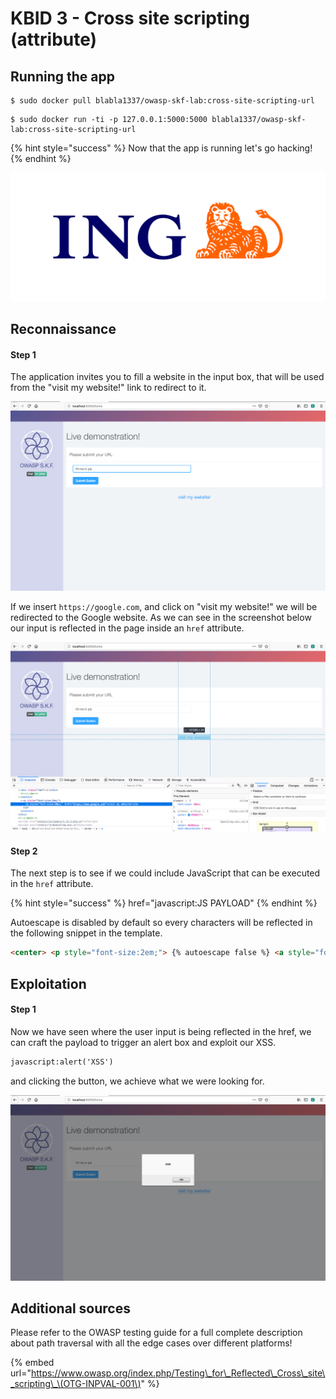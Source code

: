 # KBID 3 - Cross site scripting \(attribute\)

## Running the app

```text
$ sudo docker pull blabla1337/owasp-skf-lab:cross-site-scripting-url
```

```text
$ sudo docker run -ti -p 127.0.0.1:5000:5000 blabla1337/owasp-skf-lab:cross-site-scripting-url 
```

{% hint style="success" %}
 Now that the app is running let's go hacking!
{% endhint %}

![Docker image and write-up thanks to ING!](.gitbook/assets/ING_Primary_Logo.png)

## Reconnaissance

#### Step 1

The application invites you to fill a website in the input box, that will be used from the "visit my website!" link to redirect to it.

![](.gitbook/assets/xss-href-1.png)

If we insert `https://google.com`, and click on "visit my website!" we will be redirected to the Google website. As we can see in the screenshot below our input is reflected in the page inside an `href` attribute. 

![](.gitbook/assets/xss-href-2.png) 


#### Step 2

The next step is to see if we could include JavaScript that can be executed in the `href` attribute.

{% hint style="success" %} href="javascript:JS PAYLOAD" {% endhint %}

Autoescape is disabled by default so every characters will be reflected in the following snippet in the template.

```html
<center> <p style="font-size:2em;"> {% autoescape false %} <a style="font-size:20px;" href="{{xss}}">visit my website!</a> {% endautoescape %}</p></center>
```


## Exploitation

#### Step 1

Now we have seen where the user input is being reflected in the href, we can craft the payload to trigger an alert box and exploit our XSS.

```html
javascript:alert('XSS')
```


and clicking the button, we achieve what we were looking for. 

![](.gitbook/assets/xss-href-3.png)


## Additional sources

Please refer to the OWASP testing guide for a full complete description about path traversal with all the edge cases over different platforms!

{% embed url="https://www.owasp.org/index.php/Testing\_for\_Reflected\_Cross\_site\_scripting\_\(OTG-INPVAL-001\)" %}

